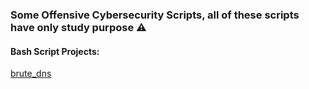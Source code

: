 ### Some Offensive Cybersecurity Scripts, all of these scripts have only study purpose ⚠️

#### Bash Script Projects:
[brute_dns](https://github.com/Corvo-777/brute_dns)
